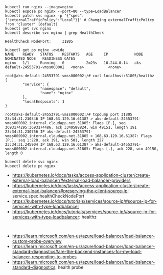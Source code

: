 ```
kubectl run nginx --image=nginx
kubectl expose po nginx --port=80 --type=LoadBalancer
kubectl patch svc nginx -p '{"spec":{"externalTrafficPolicy":"Local"}}' # Changing externalTrafficPolicy from 'cluster' (default)
kubectl get svc nginx
kubectl describe svc nginx | grep HealthCheck
```

```
HealthCheck NodePort:     31805

kubectl get po nginx -owide
NAME    READY   STATUS    RESTARTS   AGE     IP            NODE                              NOMINATED NODE   READINESS GATES
nginx   1/1     Running   0          2m23s   10.244.0.14   aks-default-24553791-vmss000002   <none>           <none>

root@aks-default-24553791-vmss000002:/# curl localhost:31805/healthz
{
        "service": {
                "namespace": "default",
                "name": "nginx"
        },
        "localEndpoints": 1
}

root@aks-default-24553791-vmss000002:/# tcpdump port 31805
23:34:31.230546 IP 168.63.129.16.61387 > aks-default-24553791-vmss000002.internal.cloudapp.net.31805: Flags [P.], seq 3693174295:3693174486, ack 3340588824, win 49151, length 191
23:34:31.230756 IP aks-default-24553791-vmss000002.internal.cloudapp.net.31805 > 168.63.129.16.61387: Flags [P.], seq 1:228, ack 191, win 501, length 227
23:34:31.245904 IP 168.63.129.16.61387 > aks-default-24553791-vmss000002.internal.cloudapp.net.31805: Flags [.], ack 228, win 49150, length 0
```

```
kubectl delete svc nginx
kubectl delete po nginx
```

- https://kubernetes.io/docs/tasks/access-application-cluster/create-external-load-balancer/#external-load-balancer-providers
- https://kubernetes.io/docs/tasks/access-application-cluster/create-external-load-balancer/#preserving-the-client-source-ip: service.spec.healthCheckNodePort
- https://kubernetes.io/docs/tutorials/services/source-ip/#source-ip-for-services-with-type-loadbalancer
- https://kubernetes.io/docs/tutorials/services/source-ip/#source-ip-for-services-with-type-loadbalancer: healthz
<br>

- https://learn.microsoft.com/en-us/azure/load-balancer/load-balancer-custom-probe-overview
- https://learn.microsoft.com/en-us/azure/load-balancer/load-balancer-standard-diagnostics#are-the-backend-instances-for-my-load-balancer-responding-to-probes
- https://learn.microsoft.com/en-us/azure/load-balancer/load-balancer-standard-diagnostics: health probe
